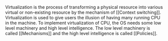 Virtualization is the process of transforming a physical resource into various virtual or non-existing resource by the mechanism of [[Context switching]]. Virtualization is used to give users the illusion of having many running CPU in the machine. 
To implement virtualization of CPU, the OS needs some low level machinery and high level intelligence. The low level machinery is called [[Mechanisms]] and the high level intelligence is called [[Policies]].
